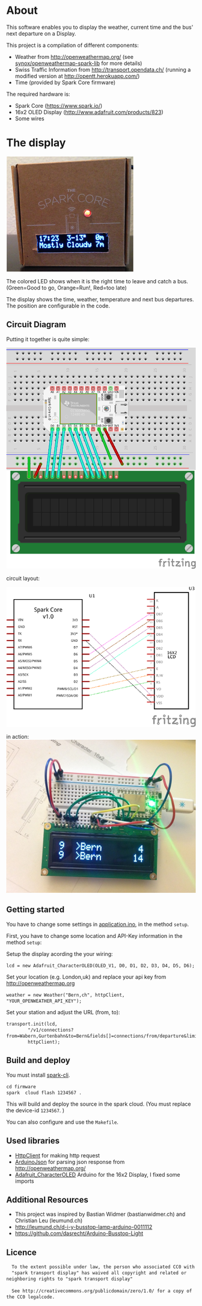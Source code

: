 About
===
This software enables you to display the weather, current time and the bus' next departure on a Display. 

This project is a compilation of different components: 

 * Weather from http://openweathermap.org/ (see [synox/openweathermap-spark-lib](https://github.com/synox/openweathermap-spark-lib) for more details)
 * Swiss Traffic Information from http://transport.opendata.ch/ (running a modified version at http://opentt.herokuapp.com/)
 * Time (provided by Spark Core firmware)

The required hardware is:
 *  Spark Core (https://www.spark.io/)
 *  16x2 OLED Display (http://www.adafruit.com/products/823)
 *  Some wires
 
The display
===

![image](doc/display.png)

The colored LED shows when it is the right time to leave and catch a bus. (Green=Good to go, Orange=Run!, Red=too late)

The display shows the time, weather, temperature and next bus departures. The position are configurable in the code. 

## Circuit Diagram
Putting it together is quite simple: 

![image](doc/Steckplatine.png)

circuit layout:

![image](doc/Schaltplan.png)

in action: 
![image](doc/wires.jpg)

## Getting started
You have to change some settings in [application.ino](firmware/application.ino), in the method ``setup``. 

First, you have to change some location and API-Key information in the method ``setup``: 

Setup the display acording the your wiring: 

	lcd = new Adafruit_CharacterOLED(OLED_V1, D0, D1, D2, D3, D4, D5, D6);

Set your location (e.g. London,uk) and replace your api key from http://openweathermap.org

    weather = new Weather("Bern,ch", httpClient, "YOUR_OPENWEATHER_API_KEY");

Set your station and adjust the URL (from, to): 

	transport.init(lcd,
			"/v1/connections?from=Wabern,Gurtenbahn&to=Bern&fields[]=connections/from/departure&limit=6",
			httpClient);



## Build and deploy
You must install [spark-cli](https://github.com/spark/spark-cli). 


	cd firmware
	spark  cloud flash 1234567 .

This will build and deploy the source in the spark cloud. (You must replace the device-id `1234567`. )

You can also configure and use the `Makefile`. 

## Used libraries
* [HttpClient](https://github.com/nmattisson/HttpClient) for making http request
* [ArduinoJson](https://github.com/bblanchon/ArduinoJson) for parsing json response from http://openweathermap.org/
* [Adafruit_CharacterOLED](https://github.com/ladyada/Adafruit_CharacterOLED) Arduino for the 16x2 Display, I fixed some imports



Additional Resources
----------------
* This project was inspired by Bastian Widmer (bastianwidmer.ch) and Christian Leu (leumund.ch)
* http://leumund.ch/d-i-y-busstop-lamp-arduino-0011112
* https://github.com/dasrecht/Arduino-Busstop-Light


Licence
----------------
      To the extent possible under law, the person who associated CC0 with
      "spark transport display" has waived all copyright and related or neighboring rights to "spark transport display"
      
      See http://creativecommons.org/publicdomain/zero/1.0/ for a copy of the CC0 legalcode.  